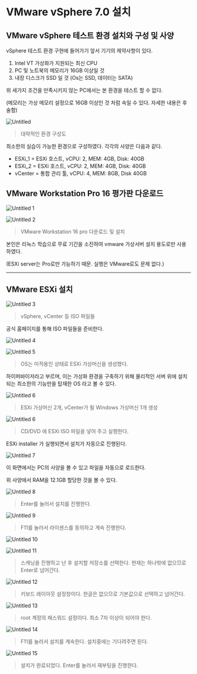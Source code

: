 # VMware vSphere 7.0 설치

## VMware vSphere 테스트 환경 설치와 구성 및 사양

vSphere 테스트 환경 구현에 들어가기 앞서 기기의 제약사항이 있다.

1. Intel VT 가상화가 지원되는 최신 CPU
2. PC 및 노트북의 메모리가 16GB 이상일 것
3. 내장 디스크가 SSD 일 것 (Os는 SSD, 데이터는 SATA)

위 세가지 조건을 만족시키지 않는 PC에서는 본 환경을 테스트 할 수 없다.

(메모리는 가상 메모리 설정으로 16GB 이상인 것 처럼 속일 수 있다. 자세한 내용은 후술함)

![Untitled](https://user-images.githubusercontent.com/84123877/175814363-094c2903-15f6-4366-9198-e46879ff7059.png)

> 대략적인 환경 구성도
> 

최소한의 실습이 가능한 환경으로 구성하였다. 각각의 사양은 다음과 같다.

- ESXi_1 = ESXi 호스트, vCPU: 2, MEM: 4GB, Disk: 40GB
- ESXi_2 = ESXi 호스트, vCPU: 2, MEM: 4GB, Disk: 40GB
- vCenter = 통합 관리 툴, vCPU: 4, MEM: 8GB, Disk 40GB

## VMware Workstation Pro 16 평가판 다운로드

![Untitled 1](https://user-images.githubusercontent.com/84123877/175814365-e03f46d4-3c10-4315-acba-b4bc1b4a4583.png)

![Untitled 2](https://user-images.githubusercontent.com/84123877/175814388-8cacdab2-f209-4f14-9a3a-a35b6b22bfe4.png)

> VMware Workstation 16 pro 다운로드 및 설치
> 

본인은 리눅스 학습으로 무료 기간을 소진하여 vmware 가상서버 설치 용도로만 사용하였다.

(ESXi server는 Pro로만 가능하기 때문. 실행은 VMware로도 문제 없다.)

---

## VMware ESXi 설치

![Untitled 3](https://user-images.githubusercontent.com/84123877/175814392-87b268f4-b1d2-49b0-89f8-dd0b543d2e56.png)

> vSphere, vCenter 등 ISO 파일들
> 

공식 홈페이지를 통해 ISO 파일들을 준비한다.

![Untitled 4](https://user-images.githubusercontent.com/84123877/175814393-152d758b-c54d-49ea-b5c9-1ff83879c6d8.png)

![Untitled 5](https://user-images.githubusercontent.com/84123877/175814396-38a7b10d-63b4-4d1e-9630-4839f2571d9a.png)

> OS는 미적용인 상태로 ESXi 가상머신을 생성했다.
> 

하이퍼바이저라고 부르며, 이는 가상화 환경을 구축하기 위해 물리적인 서버 위에 설치되는 최소한의 기능만을 탑재한 OS 라고 볼 수 있다. 

![Untitled 6](https://user-images.githubusercontent.com/84123877/175814398-e78f6429-28cb-4635-90b8-6852a37bfcf4.png)

> ESXi 가상머신 2개, vCenter가 될 Windows 가상머신 1개 생성
> 

![Untitled 6](https://user-images.githubusercontent.com/84123877/177438138-a856da06-34fa-4f04-a68b-4e7e70534db0.png)

> CD/DVD 에 ESXi ISO 파일을 넣어 주고 실행한다.
> 

ESXi installer 가 실행되면서 설치가 자동으로 진행된다.

![Untitled 7](https://user-images.githubusercontent.com/84123877/177438133-ed5bfe27-a404-4e28-b936-6713370b53ed.png)

이 화면에서는 PC의 사양을 볼 수 있고 파일을 자동으로 로드한다.

위 사양에서 RAM을 12.1GB 할당한 것을 볼 수 있다.

![Untitled 8](https://user-images.githubusercontent.com/84123877/177438156-720701ce-118d-44ee-bc78-658cee233caf.png)

> Enter를 눌러서 설치를 진행한다.
> 

![Untitled 9](https://user-images.githubusercontent.com/84123877/177438159-d0dea14f-968f-4895-ad92-6461bd053ef2.png)

> F11를 눌러서 라이센스를 동의하고 계속 진행한다.
> 

![Untitled 10](https://user-images.githubusercontent.com/84123877/177438161-bcc09079-a461-44a8-a9f2-5175835023a5.png)

![Untitled 11](https://user-images.githubusercontent.com/84123877/177438164-1fd99ea6-1b6f-4a88-bc2c-f8fb6f967014.png)

> 스캐닝을 진행하고 난 후 설치할 저장소를 선택한다. 현재는 하나밖에 없으므로 Enter로 넘어간다.
> 

![Untitled 12](https://user-images.githubusercontent.com/84123877/177438166-7b58a462-c29e-47c0-999a-76792ee7aa53.png)

> 키보드 레이아웃 설정창이다. 한글은 없으므로 기본값으로 선택하고 넘어간다.
> 

![Untitled 13](https://user-images.githubusercontent.com/84123877/177438168-e970559d-19af-45da-95fd-5459357e0fcb.png)

> root 계정의 패스워드 설정이다. 최소 7자 이상이 되어야 한다.
> 

![Untitled 14](https://user-images.githubusercontent.com/84123877/177438171-1cb0b109-fe10-4019-ba78-b3910372e8fc.png)

> F11를 눌러서 설치를 계속한다. 설치중에는 기다려주면 된다.
> 

![Untitled 15](https://user-images.githubusercontent.com/84123877/177438173-c171af77-8b59-4e23-abea-cb1066364d88.png)

> 설치가 완료되었다. Enter를 눌러서 재부팅을 진행한다.
> 


